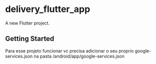 # delivery_flutter_app

A new Flutter project.

## Getting Started

Para esse projeto funcionar vc precisa adicionar o seu proprio google-services.json na pasta /android/app/google-services.json
